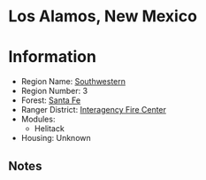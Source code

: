 
Los Alamos, New Mexico
======================
  
# Information  
* Region Name: [Southwestern]()  
* Region Number: 3  
* Forest: [Santa Fe](https://www.fs.usda.gov/santafe/)  
* Ranger District: [Interagency Fire Center]()  
* Modules:  
  - Helitack  
* Housing: Unknown  
  
## Notes

